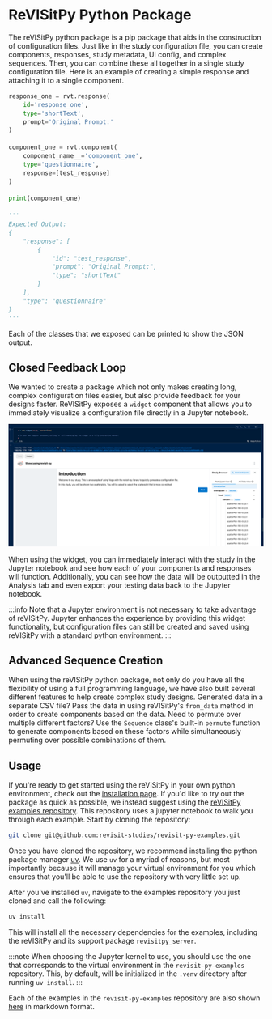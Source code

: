 # ReVISitPy Python Package

The reVISitPy python package is a pip package that aids in the construction of configuration files. Just like in the study configuration file, you can create components, responses, study metadata, UI config, and complex sequences. Then, you can combine these all together in a single study configuration file. Here is an example of creating a simple response and attaching it to a single component.


```python
response_one = rvt.response(
    id='response_one',
    type='shortText',
    prompt='Original Prompt:'
)

component_one = rvt.component(
    component_name__='component_one',
    type='questionnaire',
    response=[test_response]
)

print(component_one)

'''
Expected Output:
{
    "response": [
        {
            "id": "test_response",
            "prompt": "Original Prompt:",
            "type": "shortText"
        }
    ],
    "type": "questionnaire"
}
'''
```

Each of the classes that we exposed can be printed to show the JSON output. 

## Closed Feedback Loop

We wanted to create a package which not only makes creating long, complex configuration files easier, but also provide feedback for your designs faster. ReVISitPy exposes a `widget` component that allows you to immediately visualize a configuration file directly in a Jupyter notebook.

![png](img/intro-widget.png)

When using the widget, you can immediately interact with the study in the Jupyter notebook and see how each of your components and responses will function. Additionally, you can see how the data will be outputted in the Analysis tab and even export your testing data back to the Jupyter notebook.

:::info
Note that a Jupyter environment is not necessary to take advantage of reVISitPy. Jupyter enhances the experience by providing this widget functionality, but configuration files can still be created and saved using reVISitPy with a standard python environment.
:::

<!-- Maybe a video here?? Or Just a screenshot?? Probably need to wait to push the new packages.-->


## Advanced Sequence Creation

When using the reVISitPy python package, not only do you have all the flexibility of using a full programming language, we have also built several different features to help create complex study designs. Generated data in a separate CSV file? Pass the data in using reVISitPy's `from_data` method in order to create components based on the data. Need to permute over multiple different factors? Use the `Sequence` class's built-in `permute` function to generate components based on these factors while simultaneously permuting over possible combinations of them.


## Usage

If you're ready to get started using the reVISitPy in your own python environment, check out the [installation page](./installation.md). If you'd like to try out the package as quick as possible, we instead suggest using the [reVISitPy examples repository](https://github.com/revisit-studies/revisit-py-examples). This repository uses a jupyter notebook to walk you through each example. Start by cloning the repository:


```bash
git clone git@github.com:revisit-studies/revisit-py-examples.git
```

Once you have cloned the repository, we recommend installing the python package manager [uv](https://docs.astral.sh/uv/). We use `uv` for a myriad of reasons, but most importantly because it will manage your virtual environment for you which ensures that you'll be able to use the repository with very little set up.

After you've installed `uv`, navigate to the examples repository you just cloned and call the following:

```bash
uv install
```

This will install all the necessary dependencies for the examples, including the reVISitPy and its support package `revisitpy_server`. 

:::note
When choosing the Jupyter kernel to use, you should use the one that corresponds to the virtual environment in the `revisit-py-examples` repository. This, by default, will be initialized in the `.venv` directory after running `uv install`.
:::

Each of the examples in the `revisit-py-examples` repository are also shown [here](./examples/index.md) in markdown format.
